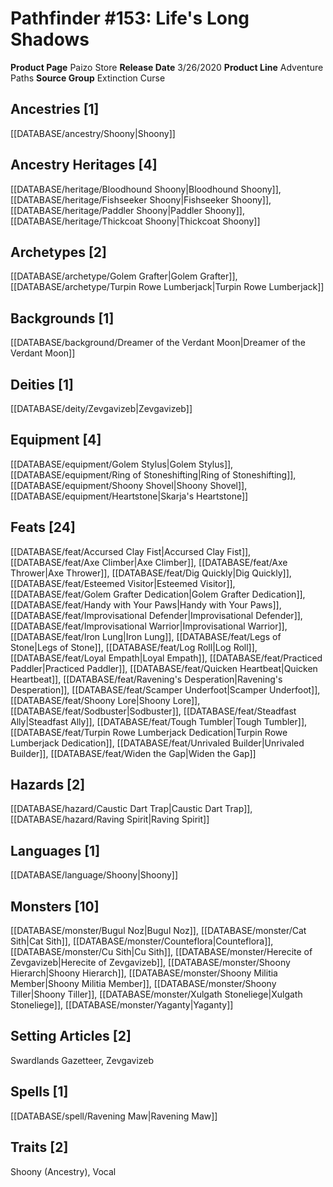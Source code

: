 ﻿---
id: '29'
name: Pathfinder 153. Life's Long Shadows
rarity: Common
rus_type_level: null
source: null
trait: null
type: Source

---
# Pathfinder #153: Life's Long Shadows

**Product Page** Paizo Store
**Release Date** 3/26/2020
**Product Line** Adventure Paths
**Source Group** Extinction Curse

## Ancestries [1]

[[DATABASE/ancestry/Shoony|Shoony]]

## Ancestry Heritages [4]

[[DATABASE/heritage/Bloodhound Shoony|Bloodhound Shoony]], [[DATABASE/heritage/Fishseeker Shoony|Fishseeker Shoony]], [[DATABASE/heritage/Paddler Shoony|Paddler Shoony]], [[DATABASE/heritage/Thickcoat Shoony|Thickcoat Shoony]]

## Archetypes [2]

[[DATABASE/archetype/Golem Grafter|Golem Grafter]], [[DATABASE/archetype/Turpin Rowe Lumberjack|Turpin Rowe Lumberjack]]

## Backgrounds [1]

[[DATABASE/background/Dreamer of the Verdant Moon|Dreamer of the Verdant Moon]]

## Deities [1]

[[DATABASE/deity/Zevgavizeb|Zevgavizeb]]

## Equipment [4]

[[DATABASE/equipment/Golem Stylus|Golem Stylus]], [[DATABASE/equipment/Ring of Stoneshifting|Ring of Stoneshifting]], [[DATABASE/equipment/Shoony Shovel|Shoony Shovel]], [[DATABASE/equipment/Heartstone|Skarja's Heartstone]]

## Feats [24]

[[DATABASE/feat/Accursed Clay Fist|Accursed Clay Fist]], [[DATABASE/feat/Axe Climber|Axe Climber]], [[DATABASE/feat/Axe Thrower|Axe Thrower]], [[DATABASE/feat/Dig Quickly|Dig Quickly]], [[DATABASE/feat/Esteemed Visitor|Esteemed Visitor]], [[DATABASE/feat/Golem Grafter Dedication|Golem Grafter Dedication]], [[DATABASE/feat/Handy with Your Paws|Handy with Your Paws]], [[DATABASE/feat/Improvisational Defender|Improvisational Defender]], [[DATABASE/feat/Improvisational Warrior|Improvisational Warrior]], [[DATABASE/feat/Iron Lung|Iron Lung]], [[DATABASE/feat/Legs of Stone|Legs of Stone]], [[DATABASE/feat/Log Roll|Log Roll]], [[DATABASE/feat/Loyal Empath|Loyal Empath]], [[DATABASE/feat/Practiced Paddler|Practiced Paddler]], [[DATABASE/feat/Quicken Heartbeat|Quicken Heartbeat]], [[DATABASE/feat/Ravening's Desperation|Ravening's Desperation]], [[DATABASE/feat/Scamper Underfoot|Scamper Underfoot]], [[DATABASE/feat/Shoony Lore|Shoony Lore]], [[DATABASE/feat/Sodbuster|Sodbuster]], [[DATABASE/feat/Steadfast Ally|Steadfast Ally]], [[DATABASE/feat/Tough Tumbler|Tough Tumbler]], [[DATABASE/feat/Turpin Rowe Lumberjack Dedication|Turpin Rowe Lumberjack Dedication]], [[DATABASE/feat/Unrivaled Builder|Unrivaled Builder]], [[DATABASE/feat/Widen the Gap|Widen the Gap]]

## Hazards [2]

[[DATABASE/hazard/Caustic Dart Trap|Caustic Dart Trap]], [[DATABASE/hazard/Raving Spirit|Raving Spirit]]

## Languages [1]

[[DATABASE/language/Shoony|Shoony]]

## Monsters [10]

[[DATABASE/monster/Bugul Noz|Bugul Noz]], [[DATABASE/monster/Cat Sith|Cat Sith]], [[DATABASE/monster/Counteflora|Counteflora]], [[DATABASE/monster/Cu Sith|Cu Sith]], [[DATABASE/monster/Herecite of Zevgavizeb|Herecite of Zevgavizeb]], [[DATABASE/monster/Shoony Hierarch|Shoony Hierarch]], [[DATABASE/monster/Shoony Militia Member|Shoony Militia Member]], [[DATABASE/monster/Shoony Tiller|Shoony Tiller]], [[DATABASE/monster/Xulgath Stoneliege|Xulgath Stoneliege]], [[DATABASE/monster/Yaganty|Yaganty]]

## Setting Articles [2]

Swardlands Gazetteer, Zevgavizeb

## Spells [1]

[[DATABASE/spell/Ravening Maw|Ravening Maw]]

## Traits [2]

Shoony (Ancestry), Vocal